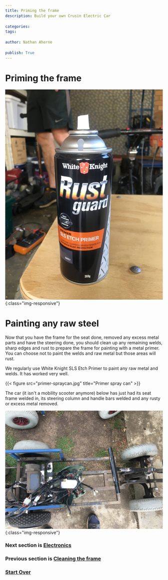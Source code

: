 ```yaml
---
title: Priming the frame
description: Build your own Crusin Electric Car

categories:
tags:

author: Nathan Aherne

publish: True
---
```


# Priming the frame

![Banner image](banner.jpg){:class="img-responsive"}

# Painting any raw steel

Now that you have the frame for the seat done, removed any excess metal parts and have the steering done, you should clean up any remaining welds, sharp edges and rust to prepare the frame for painting with a metal primer. You can choose not to paint the welds and raw metal but those areas will rust.

We regularly use White Knight SLS Etch Primer to paint any raw metal and welds. It has worked very well.

{{< figure src="primer-spraycan.jpg" title="Primer spray can" >}}

The car (it isn't a mobility scooter anymore) below has just had its seat frame welded in, its steering column and handle bars welded and any rusty or excess metal removed.

![Mobility Scooter ready for priming](ready-for-priming.jpg){:class="img-responsive"}

### Next section is [Electronics](/cruisin/diy/electronics/index.html)

### Previous section is [Cleaning the frame](/cruisin/diy/cleaning-frame/index.html)

### [Start Over](/cruisin/diy/index.html)